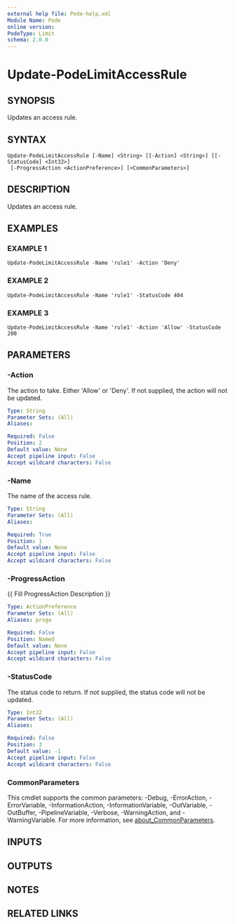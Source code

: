 ```yaml
---
external help file: Pode-help.xml
Module Name: Pode
online version:
PodeType: Limit
schema: 2.0.0
---
```


# Update-PodeLimitAccessRule

## SYNOPSIS
Updates an access rule.

## SYNTAX

```
Update-PodeLimitAccessRule [-Name] <String> [[-Action] <String>] [[-StatusCode] <Int32>]
 [-ProgressAction <ActionPreference>] [<CommonParameters>]
```

## DESCRIPTION
Updates an access rule.

## EXAMPLES

### EXAMPLE 1
```
Update-PodeLimitAccessRule -Name 'rule1' -Action 'Deny'
```

### EXAMPLE 2
```
Update-PodeLimitAccessRule -Name 'rule1' -StatusCode 404
```

### EXAMPLE 3
```
Update-PodeLimitAccessRule -Name 'rule1' -Action 'Allow' -StatusCode 200
```

## PARAMETERS

### -Action
The action to take.
Either 'Allow' or 'Deny'.
If not supplied, the action will not be updated.

```yaml
Type: String
Parameter Sets: (All)
Aliases:

Required: False
Position: 2
Default value: None
Accept pipeline input: False
Accept wildcard characters: False
```

### -Name
The name of the access rule.

```yaml
Type: String
Parameter Sets: (All)
Aliases:

Required: True
Position: 1
Default value: None
Accept pipeline input: False
Accept wildcard characters: False
```

### -ProgressAction
{{ Fill ProgressAction Description }}

```yaml
Type: ActionPreference
Parameter Sets: (All)
Aliases: proga

Required: False
Position: Named
Default value: None
Accept pipeline input: False
Accept wildcard characters: False
```

### -StatusCode
The status code to return.
If not supplied, the status code will not be updated.

```yaml
Type: Int32
Parameter Sets: (All)
Aliases:

Required: False
Position: 3
Default value: -1
Accept pipeline input: False
Accept wildcard characters: False
```

### CommonParameters
This cmdlet supports the common parameters: -Debug, -ErrorAction, -ErrorVariable, -InformationAction, -InformationVariable, -OutVariable, -OutBuffer, -PipelineVariable, -Verbose, -WarningAction, and -WarningVariable. For more information, see [about_CommonParameters](http://go.microsoft.com/fwlink/?LinkID=113216).

## INPUTS

## OUTPUTS

## NOTES

## RELATED LINKS
